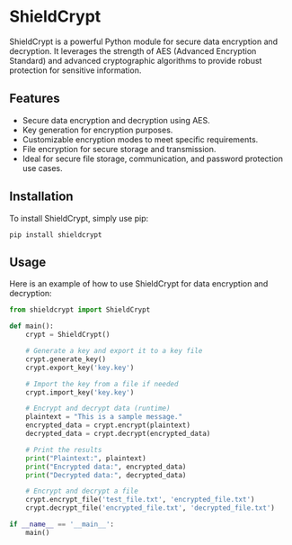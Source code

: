# ShieldCrypt

ShieldCrypt is a powerful Python module for secure data encryption and decryption. It leverages the strength of AES (Advanced Encryption Standard) and advanced cryptographic algorithms to provide robust protection for sensitive information.

## Features

- Secure data encryption and decryption using AES.
- Key generation for encryption purposes.
- Customizable encryption modes to meet specific requirements.
- File encryption for secure storage and transmission.
- Ideal for secure file storage, communication, and password protection use cases.

## Installation

To install ShieldCrypt, simply use pip:

```shell
pip install shieldcrypt
```

## Usage

Here is an example of how to use ShieldCrypt for data encryption and decryption:

```python
from shieldcrypt import ShieldCrypt

def main():
    crypt = ShieldCrypt()

    # Generate a key and export it to a key file
    crypt.generate_key()
    crypt.export_key('key.key')

    # Import the key from a file if needed
    crypt.import_key('key.key')

    # Encrypt and decrypt data (runtime)
    plaintext = "This is a sample message."
    encrypted_data = crypt.encrypt(plaintext)
    decrypted_data = crypt.decrypt(encrypted_data)

    # Print the results
    print("Plaintext:", plaintext)
    print("Encrypted data:", encrypted_data)
    print("Decrypted data:", decrypted_data)

    # Encrypt and decrypt a file
    crypt.encrypt_file('test_file.txt', 'encrypted_file.txt')
    crypt.decrypt_file('encrypted_file.txt', 'decrypted_file.txt')

if __name__ == '__main__':
    main()

```
